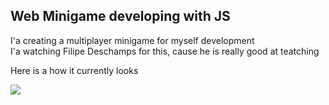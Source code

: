 <h2> Web Minigame developing with JS </h2>

<p> 
  I'a creating a multiplayer minigame for myself development <br>
  I'a watching Filipe Deschamps for this, cause he is really good at teatching <br>
</p>
<p> Here is a how it currently looks </p>
<img src="https://user-images.githubusercontent.com/100441473/210920070-074e94df-35f5-4931-89ac-a362e7381565.png">


